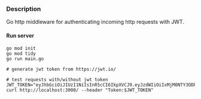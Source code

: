 ### Description

Go http middleware for authenticating incoming http requests with JWT.

#### Run server
```
go mod init
go mod tidy
go run main.go

# generate jwt token from https://jwt.io/

# test requests with/without jwt token
JWT_TOKEN="eyJhbGciOiJIUzI1NiIsInR5cCI6IkpXVCJ9.eyJzdWIiOiIxMjM0NTY3ODkwIiwibmFtZSI6IkpvaG4gRG9lIiwiaWF0IjoxNTE2MjM5MDIyfQ.SflKxwRJSMeKKF2QT4fwpMeJf36POk6yJV_adQssw5c"
curl http://localhost:3000/ --header "Token:$JWT_TOKEN"
```
